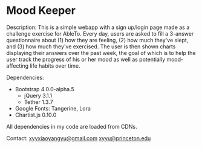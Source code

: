# Mood Keeper

Description: 
This is a simple webapp with a sign up/login page made as a challenge exercise for AbleTo. Every day, users are asked to fill a 3-answer questionnaire about (1) how they are feeling, (2) how much they've slept, and (3) how much they've exercised. The user is then shown charts displaying their answers over the past week, the goal of which is to help the user track the progress of his or her mood as well as potentially mood-affecting life habits over time.

Dependencies:
- Bootstrap 4.0.0-alpha.5
  - jQuery 3.1.1
  - Tether 1.3.7
- Google Fonts: Tangerine, Lora
- Chartist.js 0.10.0

All dependencies in my code are loaded from CDNs.

Contact:
xyyxiaoyangyu@gmail.com
xyyu@princeton.edu
